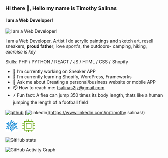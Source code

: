 ### Hi there 👋, Hello my name is Timothy Salinas
#### I am a Web Developer!
![I am a Web Developer!](https://t4.ftcdn.net/jpg/02/64/70/53/360_F_264705387_gcTPVMKS4uS9yyloiGAEe1FdwQXfETNk.jpg)

 I am a Web Developer, Artist I do acrylic paintings and sketch art, resell sneakers, **proud father**, love sport's, the outdoors- camping, hiking, *exercise is key* 

Skills: PHP / PYTHON / REACT / JS / HTML / CSS / Shopify

- 🔭 I’m currently working on Sneaker APP 
- 🌱 I’m currently learning Shopify, WordPress, Frameworks 
- 💬 Ask me about Creating a personal/business website or mobile APP 
- 📫 How to reach me: tsalinas2jz@gmail.com 
- ⚡ Fun fact: A flea can jump 350 times its body length, thats like a human jumping the length of a football field 


[<img src='https://cdn.jsdelivr.net/npm/simple-icons@3.0.1/icons/github.svg' alt='github' height='40'>](https://github.com/tsalinas945)  [<img src='https://cdn.jsdelivr.net/npm/simple-icons@3.0.1/icons/linkedin.svg' alt='linkedin' height='40'>](https://www.linkedin.com/in/timothy salinas/)  

<a href='https://archiveprogram.github.com/'><img src='https://raw.githubusercontent.com/acervenky/animated-github-badges/master/assets/acbadge.gif' width='40' height='40'></a> <a href='https://docs.github.com/en/developers'><img src='https://raw.githubusercontent.com/acervenky/animated-github-badges/master/assets/devbadge.gif' width='40' height='40'></a> 

![GitHub stats](https://github-readme-stats.vercel.app/api?username=tsalinas945&show_icons=true)  

![GitHub Activity Graph](https://activity-graph.herokuapp.com/graph?username=tsalinas945)  

